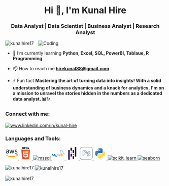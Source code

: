 <h1 align="center">Hi 👋, I'm Kunal Hire</h1>
<h3 align="center">Data Analyst | Data Scientist | Business Analyst | Research Analyst</h3>
<img align="right" alt="Coding" width="400" src="https://www.google.com/url?sa=i&url=https%3A%2F%2Fsithcomputers.com%2Fcourses%2Fdata-analytics%2F&psig=AOvVaw0wLFVW28qLGx5gXS_HWuKQ&ust=1702472213717000&source=images&cd=vfe&opi=89978449&ved=0CBEQjRxqGAoTCPCirLT5iYMDFQAAAAAdAAAAABCQAQ">

<p align="left"> <img src="https://komarev.com/ghpvc/?username=kunalhire17&label=Profile%20views&color=0e75b6&style=flat" alt="kunalhire17" /> </p>

- 🌱 I’m currently learning **Python, Excel, SQL, PowerBI, Tablaue, R Programming**

- 📫 How to reach me **hirekunal88@gmail.com**

- ⚡ Fun fact **Mastering the art of turning data into insights! With a solid understanding of business dynamics and a knack for analytics, I'm on a mission to unravel the stories hidden in the numbers as a dedicated data analyst. 📊✨**

<h3 align="left">Connect with me:</h3>
<p align="left">
<a href="https://linkedin.com/in/www.linkedin.com/in/kunal-hire" target="blank"><img align="center" src="https://raw.githubusercontent.com/rahuldkjain/github-profile-readme-generator/master/src/images/icons/Social/linked-in-alt.svg" alt="www.linkedin.com/in/kunal-hire" height="30" width="40" /></a>
</p>

<h3 align="left">Languages and Tools:</h3>
<p align="left"> <a href="https://aws.amazon.com" target="_blank" rel="noreferrer"> <img src="https://raw.githubusercontent.com/devicons/devicon/master/icons/amazonwebservices/amazonwebservices-original-wordmark.svg" alt="aws" width="40" height="40"/> </a> <a href="https://www.w3.org/html/" target="_blank" rel="noreferrer"> <img src="https://raw.githubusercontent.com/devicons/devicon/master/icons/html5/html5-original-wordmark.svg" alt="html5" width="40" height="40"/> </a> <a href="https://www.microsoft.com/en-us/sql-server" target="_blank" rel="noreferrer"> <img src="https://www.svgrepo.com/show/303229/microsoft-sql-server-logo.svg" alt="mssql" width="40" height="40"/> </a> <a href="https://www.mysql.com/" target="_blank" rel="noreferrer"> <img src="https://raw.githubusercontent.com/devicons/devicon/master/icons/mysql/mysql-original-wordmark.svg" alt="mysql" width="40" height="40"/> </a> <a href="https://pandas.pydata.org/" target="_blank" rel="noreferrer"> <img src="https://raw.githubusercontent.com/devicons/devicon/2ae2a900d2f041da66e950e4d48052658d850630/icons/pandas/pandas-original.svg" alt="pandas" width="40" height="40"/> </a> <a href="https://www.photoshop.com/en" target="_blank" rel="noreferrer"> <img src="https://raw.githubusercontent.com/devicons/devicon/master/icons/photoshop/photoshop-line.svg" alt="photoshop" width="40" height="40"/> </a> <a href="https://www.python.org" target="_blank" rel="noreferrer"> <img src="https://raw.githubusercontent.com/devicons/devicon/master/icons/python/python-original.svg" alt="python" width="40" height="40"/> </a> <a href="https://scikit-learn.org/" target="_blank" rel="noreferrer"> <img src="https://upload.wikimedia.org/wikipedia/commons/0/05/Scikit_learn_logo_small.svg" alt="scikit_learn" width="40" height="40"/> </a> <a href="https://seaborn.pydata.org/" target="_blank" rel="noreferrer"> <img src="https://seaborn.pydata.org/_images/logo-mark-lightbg.svg" alt="seaborn" width="40" height="40"/> </a> </p>

<p><img align="left" src="https://github-readme-stats.vercel.app/api/top-langs?username=kunalhire17&show_icons=true&locale=en&layout=compact" alt="kunalhire17" /></p>

<p>&nbsp;<img align="center" src="https://github-readme-stats.vercel.app/api?username=kunalhire17&show_icons=true&locale=en" alt="kunalhire17" /></p>

<p><img align="center" src="https://github-readme-streak-stats.herokuapp.com/?user=kunalhire17&" alt="kunalhire17" /></p>

